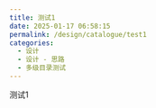 ```yaml
---
title: 测试1
date: 2025-01-17 06:58:15
permalink: /design/catalogue/test1
categories:
  - 设计
  - 设计 - 思路
  - 多级目录测试
---
```



测试1